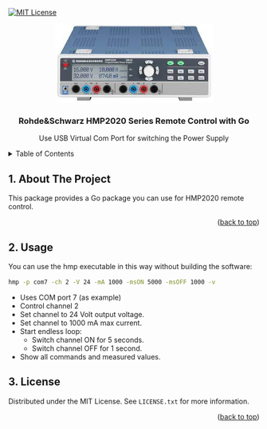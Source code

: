 
<div id="top"></div>

<!-- PROJECT SHIELDS -->
<!--
*** I'm using markdown "reference style" links for readability.
*** Reference links are enclosed in brackets [ ] instead of parentheses ( ).
*** See the bottom of this document for the declaration of the reference variables
*** for contributors-url, forks-url, etc. This is an optional, concise syntax you may use.
*** https://www.markdownguide.org/basic-syntax/#reference-style-links

[![Contributors][contributors-shield]][contributors-url]
[![Forks][forks-shield]][forks-url]
[![Stargazers][stars-shield]][stars-url]
[![Issues][issues-shield]][issues-url]
[![LinkedIn][linkedin-shield]][linkedin-url]
-->

[![MIT License][license-shield]][license-url]

<!-- PROJECT LOGO -->
<div align="center">
  <a href="https://github.com/othneildrew/Best-README-Template"><img src="images/logo.jfif" alt="Logo"></a>
  <h3 align="center">Rohde&Schwarz HMP2020 Series Remote Control with Go</h3>
  <p align="center"> Use USB Virtual Com Port for switching the Power Supply</p>
</div>

<!-- TABLE OF CONTENTS -->
<details>
  <summary>Table of Contents</summary>

<!-- vscode-markdown-toc -->

- [1. About The Project](#1-about-the-project)
- [2. Usage](#2-usage)
- [3. License](#3-license)

<!-- vscode-markdown-toc-config
	numbering=true
	autoSave=true
	/vscode-markdown-toc-config -->
<!-- /vscode-markdown-toc -->

  </ol>
</details>

<!-- ABOUT THE PROJECT -->
##  1. <a name='AboutTheProject'></a>About The Project

This package provides a Go package you can use for HMP2020 remote control.

<p align="right">(<a href="#top">back to top</a>)</p>

##  2. <a name='Usage'></a>Usage

You can use the hmp executable in this way without building the software:

```bash
hmp -p com7 -ch 2 -V 24 -mA 1000 -msON 5000 -msOFF 1000 -v
```

* Uses COM port 7 (as example)
* Control channel 2
* Set channel to 24 Volt output voltage.
* Set channel to 1000 mA max current.
* Start endless loop:
  * Switch channel ON for 5 seconds.
  * Switch channel OFF for 1 second.
* Show all commands and measured values.

<!-- LICENSE -->
##  3. <a name='License'></a>License

Distributed under the MIT License. See `LICENSE.txt` for more information.

<p align="right">(<a href="#top">back to top</a>)</p>

<!-- MARKDOWN LINKS & IMAGES -->
<!-- https://www.markdownguide.org/basic-syntax/#reference-style-links -->
[contributors-shield]: https://img.shields.io/github/contributors/othneildrew/Best-README-Template.svg?style=for-the-badge
[contributors-url]: https://github.com/othneildrew/Best-README-Template/graphs/contributors
[forks-shield]: https://img.shields.io/github/forks/othneildrew/Best-README-Template.svg?style=for-the-badge
[forks-url]: https://github.com/othneildrew/Best-README-Template/network/members
[stars-shield]: https://img.shields.io/github/stars/othneildrew/Best-README-Template.svg?style=for-the-badge
[stars-url]: https://github.com/othneildrew/Best-README-Template/stargazers
[issues-shield]: https://img.shields.io/github/issues/othneildrew/Best-README-Template.svg?style=for-the-badge
[issues-url]: https://github.com/othneildrew/Best-README-Template/issues
[license-shield]: https://img.shields.io/github/license/othneildrew/Best-README-Template.svg?style=for-the-badge
[license-url]: https://github.com/othneildrew/Best-README-Template/blob/master/LICENSE.txt
[linkedin-shield]: https://img.shields.io/badge/-LinkedIn-black.svg?style=for-the-badge&logo=linkedin&colorB=555
[linkedin-url]: https://linkedin.com/in/othneildrew
[product-screenshot]: images/screenshot.png
